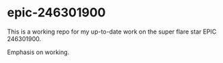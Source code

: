# epic-246301900
This is a working repo for my up-to-date work on the super flare star EPIC 246301900. 

Emphasis on working.
